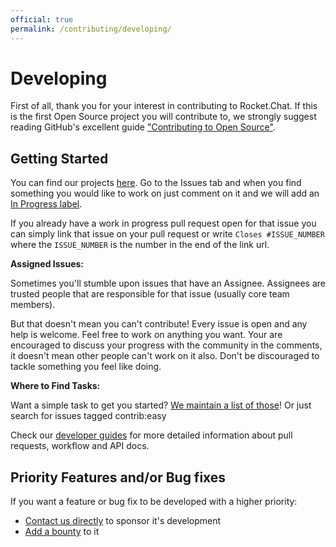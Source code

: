 ```yaml
---
official: true
permalink: /contributing/developing/
---
```


# Developing

First of all, thank you for your interest in contributing to Rocket.Chat. If this is the first Open Source project you will contribute to, we strongly suggest reading GitHub's excellent guide ["Contributing to Open Source"](https://guides.github.com/activities/contributing-to-open-source/).

## Getting Started

You can find our projects [here](https://github.com/RocketChat). Go to the Issues tab and when you find something you would like to work on just comment on it and we will add an [In Progress label](https://github.com/RocketChat/Rocket.Chat/labels/stat%3A%20in%20progress).

If you already have a work in progress pull request open for that issue you can simply link that issue on your pull request or write `Closes #ISSUE_NUMBER` where the `ISSUE_NUMBER` is the number in the end of the link url.

**Assigned Issues:**

Sometimes you'll stumble upon issues that have an Assignee. Assignees are trusted people that are responsible for that issue \(usually core team members\).

But that doesn't mean you can't contribute! Every issue is open and any help is welcome. Feel free to work on anything you want. Your are encouraged to discuss your progress with the community in the comments, it doesn't mean other people can't work on it also. Don't be discouraged to tackle something you feel like doing.

**Where to Find Tasks:**

Want a simple task to get you started? [We maintain a list of those](https://github.com/RocketChat/Rocket.Chat/labels/contrib%3A%20easy)! Or just search for issues tagged contrib:easy

Check our [developer guides](../developer-guides/) for more detailed information about pull requests, workflow and API docs.

## Priority Features and/or Bug fixes

If you want a feature or bug fix to be developed with a higher priority:

* [Contact us directly](https://rocket.chat/contact) to sponsor it's development
* [Add a bounty](https://www.bountysource.com/teams/rocketchat) to it

